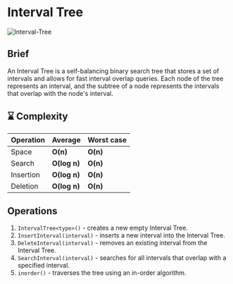 # Interval Tree

![Interval-Tree](https://tutorialcup.com/wp-content/uploads/2020/05/IntervalTree1-4.png)

## Brief
An Interval Tree is a self-balancing binary search tree that stores a set of intervals and allows for fast interval overlap queries. Each node of the tree represents an interval, and the subtree of a node represents the intervals that overlap with the node's interval.

## :hourglass: Complexity

| Operation          | Average        | Worst case    |
| ------------------ | -------------- | ------------- |
| Space              | **O(n)**       | **O(n)**      |
| Search             | **O(log n)**   | **O(n)**      |
| Insertion          | **O(log n)**   | **O(n)**      |
| Deletion           | **O(log n)**   | **O(n)**      |

## Operations

1. `IntervalTree<type>()` - creates a new empty Interval Tree.
2. `InsertInterval(interval)` - inserts a new interval into the Interval Tree.
3. `DeleteInterval(interval)` - removes an existing interval from the Interval Tree.
4. `SearchInterval(interval)` - searches for all intervals that overlap with a specified interval.
5. `inorder()` - traverses the tree using an in-order algorithm.